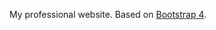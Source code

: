 My professional website. Based on [Bootstrap 4](https://travis-ci.org/nicolas-van/bootstrap-4-github-pages.svg?branch=master).
